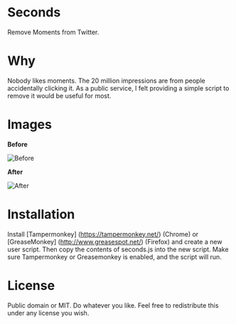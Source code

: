 # Seconds
Remove Moments from Twitter.

# Why

Nobody likes moments. The 20 million impressions are from people accidentally clicking it. As a public service, I felt providing a simple script to remove it would be useful for most.

# Images

**Before**

![Before](http://i.imgur.com/dLpSI2R.png)

**After**

![After](http://i.imgur.com/N4A3lko.png)

# Installation

Install [Tampermonkey] (https://tampermonkey.net/) (Chrome) or [GreaseMonkey] (http://www.greasespot.net/) (Firefox) and create a new user script. Then copy the contents of seconds.js into the new script. Make sure Tampermonkey or Greasemonkey is enabled, and the script will run.

# License 

Public domain or MIT. Do whatever you like. Feel free to redistribute this under any license you wish.
